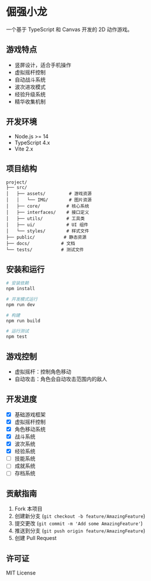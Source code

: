 # 倔强小龙

一个基于 TypeScript 和 Canvas 开发的 2D 动作游戏。

## 游戏特点

- 竖屏设计，适合手机操作
- 虚拟摇杆控制
- 自动战斗系统
- 波次进攻模式
- 经验升级系统
- 精华收集机制

## 开发环境

- Node.js >= 14
- TypeScript 4.x
- Vite 2.x

## 项目结构

```
project/
├── src/
│   ├── assets/         # 游戏资源
│   │   └── IMG/        # 图片资源
│   ├── core/          # 核心系统
│   ├── interfaces/    # 接口定义
│   ├── utils/         # 工具类
│   ├── ui/            # UI 组件
│   └── styles/        # 样式文件
├── public/           # 静态资源
├── docs/            # 文档
└── tests/           # 测试文件
```

## 安装和运行

```bash
# 安装依赖
npm install

# 开发模式运行
npm run dev

# 构建
npm run build

# 运行测试
npm test
```

## 游戏控制

- 虚拟摇杆：控制角色移动
- 自动攻击：角色会自动攻击范围内的敌人

## 开发进度

- [x] 基础游戏框架
- [x] 虚拟摇杆控制
- [x] 角色移动系统
- [x] 战斗系统
- [x] 波次系统
- [x] 经验系统
- [ ] 技能系统
- [ ] 成就系统
- [ ] 存档系统

## 贡献指南

1. Fork 本项目
2. 创建新分支 (`git checkout -b feature/AmazingFeature`)
3. 提交更改 (`git commit -m 'Add some AmazingFeature'`)
4. 推送到分支 (`git push origin feature/AmazingFeature`)
5. 创建 Pull Request

## 许可证

MIT License 